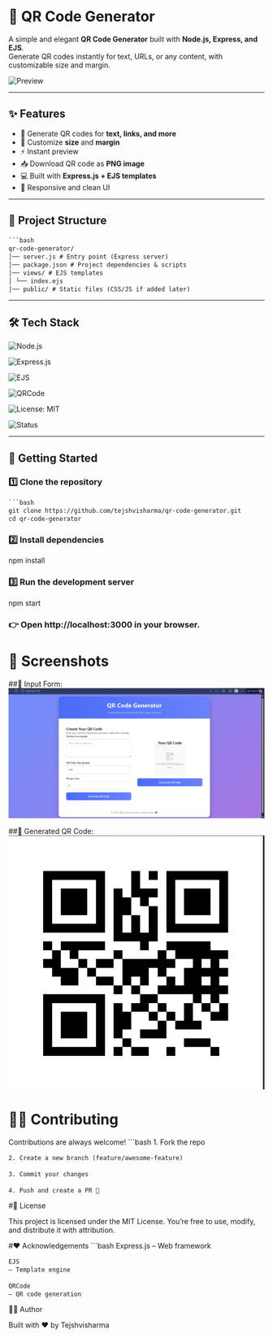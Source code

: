 # 🚀 QR Code Generator

A simple and elegant **QR Code Generator** built with **Node.js, Express, and EJS**.  
Generate QR codes instantly for text, URLs, or any content, with customizable size and margin.  

![Preview](https://img.shields.io/badge/QR--Code-Generator-blue?style=for-the-badge&logo=qrcode&logoColor=white)

---

## ✨ Features
- 🔗 Generate QR codes for **text, links, and more**
- 🎨 Customize **size** and **margin**
- ⚡ Instant preview
- 📥 Download QR code as **PNG image**
- 💻 Built with **Express.js + EJS templates**
- 📱 Responsive and clean UI

---

## 📂 Project Structure
    ```bash
    qr-code-generator/
    │── server.js # Entry point (Express server)
    │── package.json # Project dependencies & scripts
    │── views/ # EJS templates
    │ └── index.ejs
    │── public/ # Static files (CSS/JS if added later)


---

## 🛠️ Tech Stack

![Node.js](https://img.shields.io/badge/Node.js-18.x-green?style=for-the-badge&logo=node.js&logoColor=white)

![Express.js](https://img.shields.io/badge/Express.js-Backend-black?style=for-the-badge&logo=express&logoColor=white)

![EJS](https://img.shields.io/badge/EJS-Templates-orange?style=for-the-badge&logo=ejs&logoColor=white)

![QRCode](https://img.shields.io/badge/QR--Code-Generator-blue?style=for-the-badge&logo=qrcode&logoColor=white)

![License: MIT](https://img.shields.io/badge/License-MIT-yellow?style=for-the-badge)

![Status](https://img.shields.io/badge/Status-Live-success?style=for-the-badge&logo=vercel&logoColor=white)

---

## 🚀 Getting Started

### 1️⃣ Clone the repository
    ```bash
    git clone https://github.com/tejshvisharma/qr-code-generator.git
    cd qr-code-generator

### 2️⃣ Install dependencies
npm install

### 3️⃣ Run the development server
npm start


### 👉 Open http://localhost:3000 in your browser.
     

# 🎨 Screenshots

##📝 Input Form:
![alt text](<Screenshot 2025-09-13 170157.png>)

##📲 Generated QR Code:
![alt text](image.png)

# 🧑‍💻 Contributing

Contributions are always welcome!
    ```bash
    1. Fork the repo

    2. Create a new branch (feature/awesome-feature)

    3. Commit your changes

    4. Push and create a PR 🚀

#📜 License

This project is licensed under the MIT License.
You’re free to use, modify, and distribute it with attribution.

#❤️ Acknowledgements
    ```bash
    Express.js
    – Web framework

    EJS
    – Template engine

    QRCode
    – QR code generation

👨‍💻 Author

Built with ❤️ by Tejshvisharma
